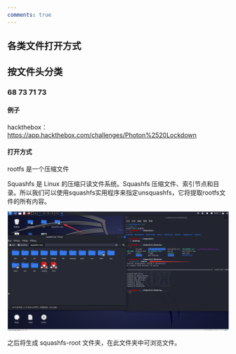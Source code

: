 ```yaml
---
comments: true
---
```


## 各类文件打开方式

## 按文件头分类

### 68 73 71 73

#### 例子

hackthebox：https://app.hackthebox.com/challenges/Photon%2520Lockdown

#### 打开方式

rootfs 是一个压缩文件

Squashfs 是 Linux 的压缩只读文件系统。Squashfs 压缩文件、索引节点和目录。所以我们可以使用squashfs实用程序来指定unsquashfs，它将提取rootfs文件的所有内容。

![image-20240316160239556](assets/image-20240316160239556.png)

之后将生成 squashfs-root 文件夹，在此文件夹中可浏览文件。